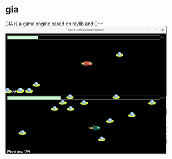 # gia
GIA is a game engine based on raylib and C++
![Imagem do Jogo](https://github.com/sergiosvieira/gia/blob/main/space-ai.gif)
